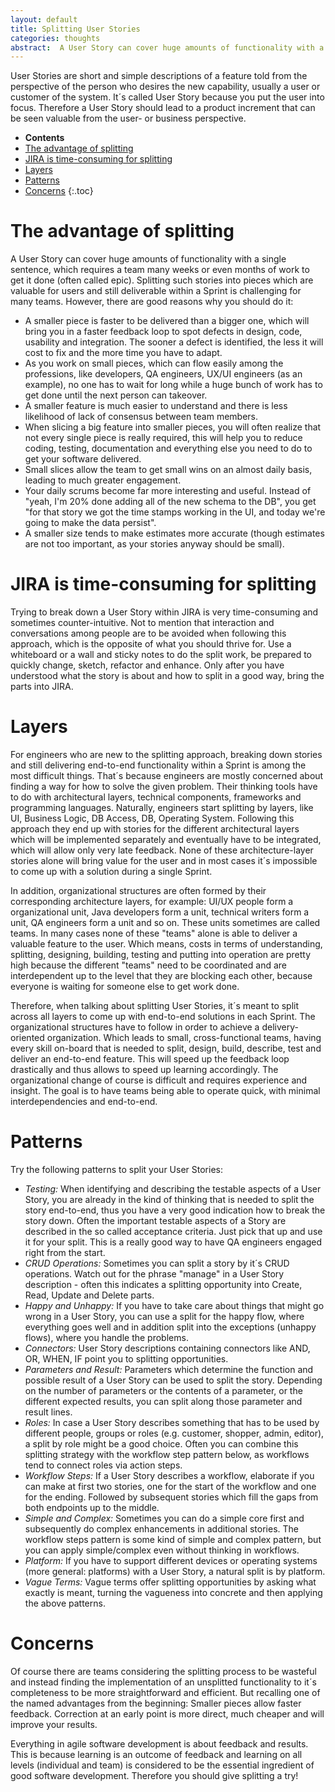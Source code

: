 ```yaml
---
layout: default
title: Splitting User Stories
categories: thoughts
abstract:  A User Story can cover huge amounts of functionality with a single sentence, which requires a team many weeks or even months of work to get it done (often called epic). Splitting such stories into pieces which are valuable for users and still deliverable within a Sprint is challenging for many teams. However, there are good reasons why you should do it.
---
```

User Stories are short and simple descriptions of a feature told from the perspective of the person who desires the new capability, usually a user or customer of the system. It´s called User Story because you put the user into focus. Therefore a User Story should lead to a product increment that can be seen valuable from the user- or business perspective.

- **Contents**
- [The advantage of splitting](#the-advantage-of-splitting)
- [JIRA is time-consuming for splitting](#jira-is-time-consuming-for-splitting)
- [Layers](#layers)
- [Patterns](#patterns)
- [Concerns](#concerns)
{:.toc}

# The advantage of splitting

A User Story can cover huge amounts of functionality with a single sentence, which requires a team many weeks or even months of work to get it done (often called epic). Splitting such stories into pieces which are valuable for users and still deliverable within a Sprint is challenging for many teams. However, there are good reasons why you should do it:

- A smaller piece is faster to be delivered than a bigger one, which will bring you in a faster feedback loop to spot defects in design, code, usability and integration. The sooner a defect is identified, the less it will cost to fix and the more time you have to adapt.
- As you work on small pieces, which can flow easily among the professions, like developers, QA engineers, UX/UI engineers (as an example), no one has to wait for long while a huge bunch of work has to get done until the next person can takeover.
- A smaller feature is much easier to understand and there is less likelihood of lack of consensus between team members.
- When slicing a big feature into smaller pieces, you will often realize that not every single piece is really required, this will help you to reduce coding, testing, documentation and everything else you need to do to get your software delivered.
- Small slices allow the team to get small wins on an almost daily basis, leading to much greater engagement.
- Your daily scrums become far more interesting and useful. Instead of "yeah, I'm 20% done adding all of the new schema to the DB", you get "for that story we got the time stamps working in the UI, and today we're going to make the data persist".
- A smaller size tends to make estimates more accurate (though estimates are not too important, as your stories anyway should be small).

# JIRA is time-consuming for splitting

Trying to break down a User Story within JIRA is very time-consuming and sometimes counter-intuitive. Not to mention that interaction and conversations among people are to be avoided when following this approach, which is the opposite of what you should thrive for. Use a whiteboard or a wall and sticky notes to do the split work, be prepared to quickly change, sketch, refactor and enhance. Only after you have understood what the story is about and how to split in a good way, bring the parts into JIRA.

# Layers

For engineers who are new to the splitting approach, breaking down stories and still delivering end-to-end functionality within a Sprint is among the most difficult things. That´s because engineers are mostly concerned about finding a way for how to solve the given problem. Their thinking tools have to do with architectural layers, technical components, frameworks and programming languages. Naturally, engineers start splitting by layers, like UI, Business Logic, DB Access, DB, Operating System. Following this approach they end up with stories for the different architectural layers which will be implemented separately and eventually have to be integrated, which will allow only very late feedback. None of these architecture-layer stories alone will bring value for the user and in most cases it´s impossible to come up with a solution during a single Sprint.

In addition, organizational structures are often formed by their corresponding architecture layers, for example: UI/UX people form a organizational unit, Java developers form a unit, technical writers form a unit, QA engineers form a unit and so on. These units sometimes are called teams. In many cases none of these "teams" alone is able to deliver a valuable feature to the user. Which means, costs in terms of understanding, splitting, designing, building, testing and putting into operation are pretty high because the different "teams" need to be coordinated and are interdependent up to the level that they are blocking each other, because everyone is waiting for someone else to get work done.

Therefore, when talking about splitting User Stories, it´s meant to split across all layers to come up with end-to-end solutions in each Sprint. The organizational structures have to follow in order to achieve a delivery-oriented organization. Which leads to small, cross-functional teams, having every skill on-board that is needed to split, design, build, describe, test and deliver an end-to-end feature. This will speed up the feedback loop drastically and thus allows to speed up learning accordingly. The organizational change of course is difficult and requires experience and insight. The goal is to have teams being able to operate quick, with minimal interdependencies and end-to-end.

# Patterns

Try the following patterns to split your User Stories:

- _Testing:_ When identifying and describing the testable aspects of a User Story, you are already in the kind of thinking that is needed to split the story end-to-end, thus you have a very good indication how to break the story down. Often the important testable aspects of a Story are described in the so called acceptance criteria. Just pick that up and use it for your split. This is a really good way to have QA engineers engaged right from the start.
- _CRUD Operations:_ Sometimes you can split a story by it´s CRUD operations. Watch out for the phrase "manage" in a User Story description - often this indicates a splitting opportunity into Create, Read, Update and Delete parts.
- _Happy and Unhappy:_ If you have to take care about things that might go wrong in a User Story, you can use a split for the happy flow, where everything goes well and in addition split into the exceptions (unhappy flows), where you handle the problems.
- _Connectors:_ User Story descriptions containing connectors like AND, OR, WHEN, IF point you to splitting opportunities.
- _Parameters and Result:_ Parameters which determine the function and possible result of a User Story can be used to split the story. Depending on the number of parameters or the contents of a parameter, or the different expected results, you can split along those parameter and result lines.
- _Roles:_ In case a User Story describes something that has to be used by different people, groups or roles (e.g. customer, shopper, admin, editor), a split by role might be a good choice. Often you can combine this splitting strategy with the workflow step pattern below, as workflows tend to connect roles via action steps.
- _Workflow Steps:_ If a User Story describes a workflow, elaborate if you can make at first two stories, one for the start of the workflow and one for the ending. Followed by subsequent stories which fill the gaps from both endpoints up to the middle.
- _Simple and Complex:_ Sometimes you can do a simple core first and subsequently do complex enhancements in additional stories. The workflow steps pattern is some kind of simple and complex pattern, but you can apply simple/complex even without thinking in workflows.
- _Platform:_ If you have to support different devices or operating systems (more general: platforms) with a User Story, a natural split is by platform. 
- _Vague Terms:_ Vague terms offer splitting opportunities by asking what exactly is meant, turning the vagueness into concrete and then applying the above patterns.

# Concerns

Of course there are teams considering the splitting process to be wasteful and instead finding the implementation of an unsplitted functionality to it´s completeness to be more straightforward and efficient. But recalling one of the named advantages from the beginning: Smaller pieces allow faster feedback. Correction at an early point is more direct, much cheaper and will improve your results.

Everything in agile software development is about feedback and results. This is because learning is an outcome of feedback and learning on all levels (individual and team) is considered to be the essential ingredient of good software development. Therefore you should give splitting a try!
